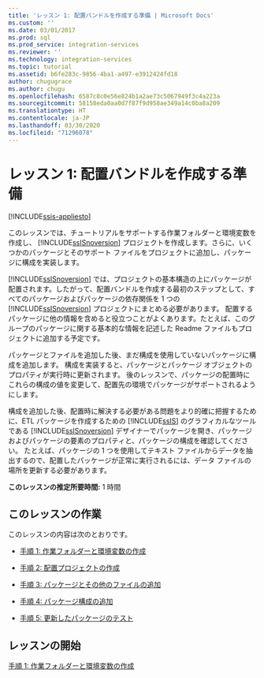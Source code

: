 ```yaml
---
title: 'レッスン 1: 配置バンドルを作成する準備 | Microsoft Docs'
ms.custom: ''
ms.date: 03/01/2017
ms.prod: sql
ms.prod_service: integration-services
ms.reviewer: ''
ms.technology: integration-services
ms.topic: tutorial
ms.assetid: b6fe283c-9856-4ba1-a497-e3912424fd18
author: chugugrace
ms.author: chugu
ms.openlocfilehash: 6587c8c0e56e824b1a2ae73c5067949f3c4a223a
ms.sourcegitcommit: 58158eda0aa0d7f87f9d958ae349a14c0ba8a209
ms.translationtype: HT
ms.contentlocale: ja-JP
ms.lasthandoff: 03/30/2020
ms.locfileid: "71296078"
---
```

# <a name="lesson-1-preparing-to-create-the-deployment-bundle"></a>レッスン 1: 配置バンドルを作成する準備

[!INCLUDE[ssis-appliesto](../includes/ssis-appliesto-ssvrpluslinux-asdb-asdw-xxx.md)]


このレッスンでは、チュートリアルをサポートする作業フォルダーと環境変数を作成し、 [!INCLUDE[ssISnoversion](../includes/ssisnoversion-md.md)] プロジェクトを作成します。さらに、いくつかのパッケージとそのサポート ファイルをプロジェクトに追加し、パッケージに構成を実装します。  
  
[!INCLUDE[ssISnoversion](../includes/ssisnoversion-md.md)] では、プロジェクトの基本構造の上にパッケージが配置されます。したがって、配置バンドルを作成する最初のステップとして、すべてのパッケージおよびパッケージの依存関係を 1 つの [!INCLUDE[ssISnoversion](../includes/ssisnoversion-md.md)] プロジェクトにまとめる必要があります。 配置するパッケージに他の情報を含めると役立つことがよくあります。たとえば、このグループのパッケージに関する基本的な情報を記述した Readme ファイルもプロジェクトに追加する予定です。  
  
パッケージとファイルを追加した後、まだ構成を使用していないパッケージに構成を追加します。 構成を実装すると、パッケージとパッケージ オブジェクトのプロパティが実行時に更新されます。 後のレッスンで、パッケージの配置時にこれらの構成の値を変更して、配置先の環境でパッケージがサポートされるようにします。  
  
構成を追加した後、配置時に解決する必要がある問題をより的確に把握するために、ETL パッケージを作成するための [!INCLUDE[ssIS](../includes/ssis-md.md)] のグラフィカルなツールである [!INCLUDE[ssISnoversion](../includes/ssisnoversion-md.md)] デザイナーでパッケージを開き、パッケージおよびパッケージの要素のプロパティと、パッケージの構成を確認してください。 たとえば、パッケージの 1 つを使用してテキスト ファイルからデータを抽出するので、配置したパッケージが正常に実行されるには、データ ファイルの場所を更新する必要があります。  
  
**このレッスンの推定所要時間:** 1 時間  
  
## <a name="lesson-tasks"></a>このレッスンの作業  
このレッスンの内容は次のとおりです。  
  
-   [手順 1: 作業フォルダーと環境変数の作成](../integration-services/lesson-1-1-creating-working-folders-and-environment-variables.md)  
  
-   [手順 2: 配置プロジェクトの作成](../integration-services/lesson-1-2-creating-the-deployment-project.md)  
  
-   [手順 3: パッケージとその他のファイルの追加](../integration-services/lesson-1-3-adding-packages-and-other-files.md)  
  
-   [手順 4: パッケージ構成の追加](../integration-services/lesson-1-4-adding-package-configurations.md)  
  
-   [手順 5: 更新したパッケージのテスト](../integration-services/lesson-1-5-testing-the-updated-packages.md)  
  
## <a name="start-the-lesson"></a>レッスンの開始  
[手順 1: 作業フォルダーと環境変数の作成](../integration-services/lesson-1-1-creating-working-folders-and-environment-variables.md)  
  
  
  

